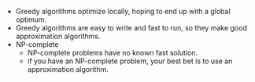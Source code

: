 * Greedy algorithms optimize locally, hoping to end up with a global optimum.  
* Greedy algorithms are easy to write and fast to run, so they make good approximation algorithms.  
* NP-complete  
  * NP-complete problems have no known fast solution.  
  * if you have an NP-complete problem, your best bet is to use an approximation algorithm.  